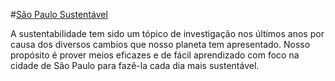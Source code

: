 #[São Paulo Sustentável]("https://alfredosh.github.io/")

A sustentabilidade tem sido um tópico de investigação nos últimos anos por causa dos diversos cambios que nosso planeta tem apresentado. Nosso propósito é prover meios eficazes e de fácil aprendizado com foco na cidade de São Paulo para fazê-la cada dia mais sustentável.

